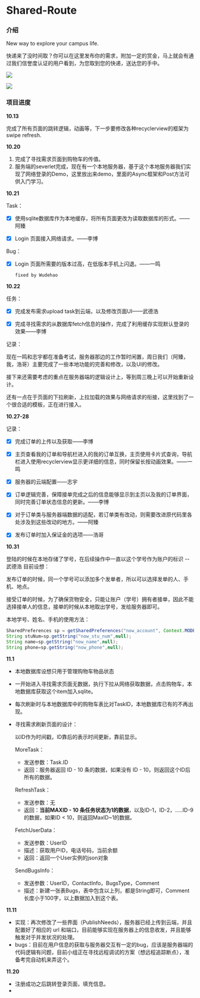 # Shared-Route

### 介绍

New way to explore your campus life.

快递来了没时间取？你可以在这里发布你的需求，附加一定的赏金，马上就会有通过我们信誉度认证的用户看到，为您取到您的快递，送达您的手中。

![](http://opmza2br0.bkt.clouddn.com/17-10-30/90325758.jpg)

![](http://opmza2br0.bkt.clouddn.com/17-10-30/30828145.jpg)

### 项目进度

**10.13**

完成了所有页面的跳转逻辑，动画等，下一步要修改各种recyclerview的框架为swipe refresh.

**10.20**

1. 完成了寻找需求页面到购物车的传值。
2. 服务端的severlet完成，现在有一个本地服务器，基于这个本地服务器我们实现了网络登录的Demo，这里放出来demo，里面的Async框架和Post方法可供入门学习。


**10.21**

Task：

- [x] 使用sqlite数据库作为本地缓存，将所有页面更改为读取数据库的形式。——阿臻


- [x] Login 页面接入网络请求。——李博


Bug：

- [x] Login 页面所需要的版本过高，在低版本手机上闪退。——一鸣

      fixed by Wudehao

**10.22**

任务：

- [x] 完成发布需求upload task到云端，以及修改页面UI——武德浩
- [x] 完成寻找需求的从数据库fetch信息的操作，完成了利用缓存实现默认登录的效果——李博


记录：

现在一鸣和志宇都在准备考试，服务器那边的工作暂时闲置，周日我们（阿臻，我，浩哥）主要完成了一些本地功能的完善和修改，以及UI的修改。

接下来还需要考虑的重点在服务器端的逻辑设计上，等到周三晚上可以开始重新设计。

还有一点在于页面的下拉刷新，上拉加载的效果与网络请求的衔接，这里找到了一个很合适的模板，正在进行接入。

**10.27-28**

记录：

- [x] 完成订单的上传以及获取——李博
- [x] 主页查看我的订单和导航栏进入的我的订单互换，主页使用卡片式查询，导航栏进入使用recyclerview显示更详细的信息，同时保留长按动画效果。——一鸣
- [x] 服务器的云端配置——志宇
- [x] 订单逻辑完善，保障接单完成之后的信息能够显示到主页以及我的订单界面，同时完善订单状态信息的更新。——李博
- [x] 对于订单类与服务器端数据的适配，若订单类有改动，则需要改进原代码里各处涉及到这些改动的地方。——阿臻
- [x] 发布订单时加入保证金的选项——浩哥



**10.31**

登陆的时候在本地存储了学号，在后续操作中一直以这个学号作为账户的标识	--武德浩
目前设想：

发布订单的时候，同一个学号可以添加多个发单者，所以可以选择发单的人、手机、地点。

接受订单的时候，为了确保货物安全，只能让账户（学号）拥有者接单，因此不能选择接单人的信息，接单的时候从本地取出学号，发给服务器即可。

本地学号、姓名、手机的使用方法：

```java
SharedPreferences sp = getSharedPreferences("now_account", Context.MODE_PRIVATE);
String stuNum=sp.getString("now_stu_num",null);
String name=sp.getString("now_name",null);
String phone=sp.getString("now_phone",null);
```



**11.1**

- 本地数据库设想只用于管理购物车物品状态

- 一开始进入寻找需求页面无数据，执行下拉从网络获取数据，点击购物车，本地数据库获取这个item加入sqlite。

- 每次刷新时与本地数据库中的购物车表比对TaskID，本地数据库已有的不再出现。

- 寻找需求刷新页面的设计：

  以ID作为时间戳，ID靠后的表示时间更新，靠前显示。

  MoreTask：

  - 发送参数：Task.ID
  - 返回：服务器返回 ID - 10 条的数据，如果没有 ID - 10，则返回这个ID后所有的数据。

  RefreshTask：

  - 发送参数：无
  - 返回：**当前MAXID - 10 条任务状态为1的数据**，以及ID-1，ID-2，…..ID-9的数据，如果ID < 10，则返回MaxID~1的数据。

  FetchUserData：

  - 发送参数：UserID
  - 描述：获取用户ID，电话号码，当前余额
  - 返回：返回一个User实例的json对象

  SendBugsInfo：

  - 发送参数：UserID，ContactInfo，BugsType，Comment
  - 描述：新建一张表Bugs，表中包含以上列，都是String即可，Comment长度小于100字，以上数据加入到这个表。


**11.11**

- 实现：再次修改了一些界面（PublishNeeds），服务器已经上传到云端，并且配置好了相应的 url 和端口，目前能够实现在服务器上的信息收发，并且能够触发对于并发状况的处理。
- bugs：目前在用户信息的获取与服务器交互有一定的bug，应该是服务器端的代码逻辑有问题，目前小组正在寻找远程调试的方案（想远程追踪断点），准备考完自动机来弄这个。

**11.20**

- 注册成功之后跳转登录页面，填充信息。
- ​